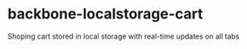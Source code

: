 backbone-localstorage-cart
==========================

Shoping cart stored in local storage with real-time updates on all tabs
